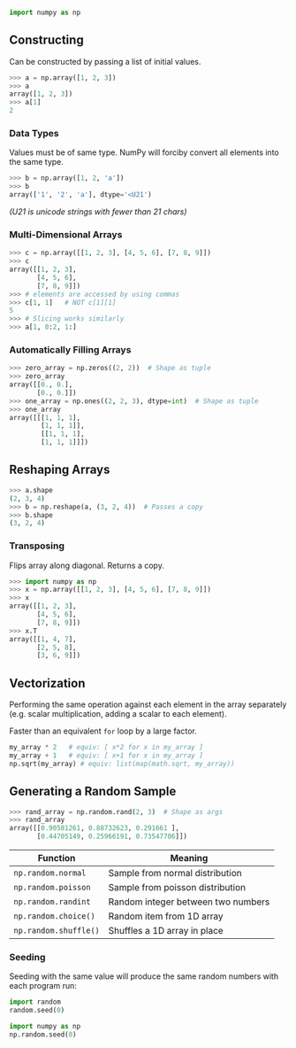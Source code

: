 
```toc
```

```python
import numpy as np
```


## Constructing
Can be constructed by passing a list of initial values. 
```python
>>> a = np.array([1, 2, 3])
>>> a
array([1, 2, 3])
>>> a[1]
2
```

### Data Types
Values must be of same type.
NumPy will forciby convert all elements into the same type.
```python
>>> b = np.array([1, 2, 'a'])
>>> b
array(['1', '2', 'a'], dtype='<U21')
```
*(U21 is unicode strings with fewer than 21 chars)*

### Multi-Dimensional Arrays
```python
>>> c = np.array([[1, 2, 3], [4, 5, 6], [7, 8, 9]])
>>> c
array([[1, 2, 3],
	   [4, 5, 6],
	   [7, 8, 9]])
>>> # elements are accessed by using commas
>>> c[1, 1]   # NOT c[1][1]
5
>>> # Slicing works similarly
>>> a[1, 0:2, 1:]
```

### Automatically Filling Arrays
```python
>>> zero_array = np.zeros((2, 2))  # Shape as tuple
>>> zero_array
array([[0., 0.],
	   [0., 0.]])
>>> one_array = np.ones((2, 2, 3), dtype=int)  # Shape as tuple
>>> one_array
array([[[1, 1, 1],
	    [1, 1, 1]],
	    [[1, 1, 1],
	    [1, 1, 1]]])
```

## Reshaping Arrays
```python
>>> a.shape
(2, 3, 4)
>>> b = np.reshape(a, (3, 2, 4))  # Passes a copy
>>> b.shape
(3, 2, 4)
```

### Transposing

Flips array along diagonal. Returns a copy.
```python
>>> import numpy as np
>>> x = np.array([[1, 2, 3], [4, 5, 6], [7, 8, 9]])
>>> x
array([[1, 2, 3],
       [4, 5, 6],
       [7, 8, 9]])
>>> x.T
array([[1, 4, 7],
       [2, 5, 8],
       [3, 6, 9]])
```

## Vectorization
Performing the same operation against each element in the array separately (e.g. scalar multiplication, adding a scalar to each element).

Faster than an equivalent `for` loop by a large factor.
```python
my_array * 2   # equiv: [ x*2 for x in my_array ]
my_array + 1   # equiv: [ x+1 for x in my_array ]
np.sqrt(my_array) # equiv: list(map(math.sqrt, my_array))
```


## Generating a Random Sample

```python
>>> rand_array = np.random.rand(2, 3)  # Shape as args
>>> rand_array
array([[0.90581261, 0.88732623, 0.291661 ],
	   [0.44705149, 0.25966191, 0.73547706]])
```

| Function              | Meaning                            |
| --------------------- | ---------------------------------- |
| `np.random.normal`    | Sample from normal distribution    |
| `np.random.poisson`   | Sample from poisson distribution   |
| `np.random.randint`   | Random integer between two numbers |
| `np.random.choice()`  | Random item from 1D array          |
| `np.random.shuffle()` | Shuffles a 1D array in place       |

### Seeding
Seeding with the same value will produce the same random numbers with each program run:
```python
import random
random.seed(0)

import numpy as np
np.random.seed(0)
```

